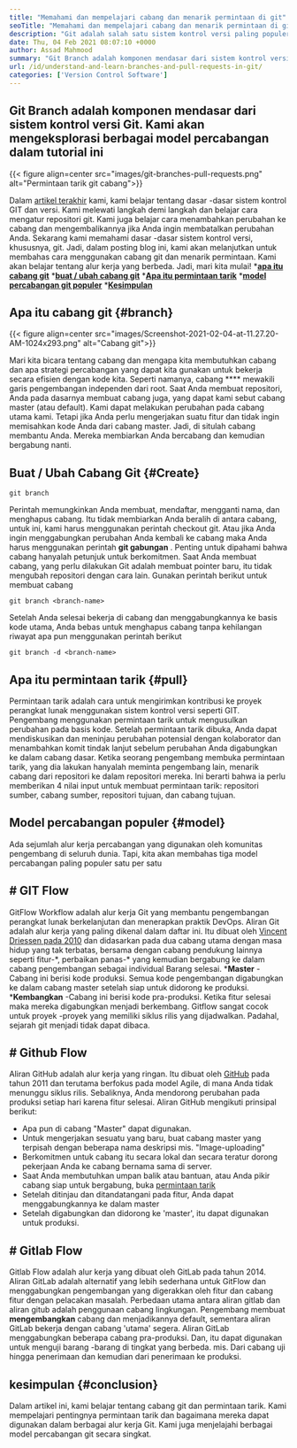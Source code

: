 ```yaml
---
title: "Memahami dan mempelajari cabang dan menarik permintaan di git" 
seoTitle: "Memahami dan mempelajari cabang dan menarik permintaan di git" 
description: "Git adalah salah satu sistem kontrol versi paling populer. Dalam articl ini akan memahami cara menggunakan cabang git dan menarik permintaan." 
date: Thu, 04 Feb 2021 08:07:10 +0000
author: Assad Mahmood
summary: "Git Branch adalah komponen mendasar dari sistem kontrol versi Git. Kami akan mengeksplorasi berbagai model percabangan dalam tutorial ini" 
url: /id/understand-and-learn-branches-and-pull-requests-in-git/
categories: ['Version Control Software']
---
```


## Git Branch adalah komponen mendasar dari sistem kontrol versi Git. Kami akan mengeksplorasi berbagai model percabangan dalam tutorial ini

{{< figure align=center src="images/git-branches-pull-requests.png" alt="Permintaan tarik git cabang">}}

Dalam [artikel terakhir][1] kami, kami belajar tentang dasar -dasar sistem kontrol GIT dan versi. Kami melewati langkah demi langkah dan belajar cara mengatur repositori git. Kami juga belajar cara menambahkan perubahan ke cabang dan mengembalikannya jika Anda ingin membatalkan perubahan Anda. Sekarang kami memahami dasar -dasar sistem kontrol versi, khususnya, git. Jadi, dalam posting blog ini, kami akan melanjutkan untuk membahas cara menggunakan cabang git dan menarik permintaan. Kami akan belajar tentang alur kerja yang berbeda. Jadi, mari kita mulai!
  ***[apa itu cabang git][2]** 
  ***[buat / ubah cabang git][3]** 
  ***[Apa itu permintaan tarik][4]** 
  ***[model percabangan git populer][5]** 
  *[**Kesimpulan** ][6]

## Apa itu cabang git   {#branch}

{{< figure align=center src="images/Screenshot-2021-02-04-at-11.27.20-AM-1024x293.png" alt="Cabang git">}}

Mari kita bicara tentang cabang dan mengapa kita membutuhkan cabang dan apa strategi percabangan yang dapat kita gunakan untuk bekerja secara efisien dengan kode kita. Seperti namanya, cabang  ****  mewakili garis pengembangan independen dari root.
Saat Anda membuat repositori, Anda pada dasarnya membuat cabang juga, yang dapat kami sebut cabang master (atau default). Kami dapat melakukan perubahan pada cabang utama kami. Tetapi jika Anda perlu mengerjakan suatu fitur dan tidak ingin memisahkan kode Anda dari cabang master. Jadi, di situlah cabang membantu Anda. Mereka membiarkan Anda bercabang dan kemudian bergabung nanti.

## Buat / Ubah Cabang Git   {#Create}
```
git branch
```
Perintah memungkinkan Anda membuat, mendaftar, mengganti nama, dan menghapus cabang. Itu tidak membiarkan Anda beralih di antara cabang, untuk ini, kami harus menggunakan perintah checkout git. Atau jika Anda ingin menggabungkan perubahan Anda kembali ke cabang maka Anda harus menggunakan perintah **git gabungan** .
Penting untuk dipahami bahwa cabang hanyalah petunjuk untuk berkomitmen. Saat Anda membuat cabang, yang perlu dilakukan Git adalah membuat pointer baru, itu tidak mengubah repositori dengan cara lain.
Gunakan perintah berikut untuk membuat cabang
```
git branch <branch-name>
```
Setelah Anda selesai bekerja di cabang dan menggabungkannya ke basis kode utama, Anda bebas untuk menghapus cabang tanpa kehilangan riwayat apa pun menggunakan perintah berikut
```
git branch -d <branch-name>
```

## Apa itu permintaan tarik   {#pull}
Permintaan tarik adalah cara untuk mengirimkan kontribusi ke proyek perangkat lunak menggunakan sistem kontrol versi seperti GIT. Pengembang menggunakan permintaan tarik untuk mengusulkan perubahan pada basis kode. Setelah permintaan tarik dibuka, Anda dapat mendiskusikan dan meninjau perubahan potensial dengan kolaborator dan menambahkan komit tindak lanjut sebelum perubahan Anda digabungkan ke dalam cabang dasar.
Ketika seorang pengembang membuka permintaan tarik, yang dia lakukan hanyalah meminta pengembang lain, menarik cabang dari repositori ke dalam repositori mereka. Ini berarti bahwa ia perlu memberikan 4 nilai input untuk membuat permintaan tarik: repositori sumber, cabang sumber, repositori tujuan, dan cabang tujuan.

## Model percabangan populer   {#model}
Ada sejumlah alur kerja percabangan yang digunakan oleh komunitas pengembang di seluruh dunia. Tapi, kita akan membahas tiga model percabangan paling populer satu per satu

## # GIT Flow
GitFlow Workflow adalah alur kerja Git yang membantu pengembangan perangkat lunak berkelanjutan dan menerapkan praktik DevOps. Aliran Git adalah alur kerja yang paling dikenal dalam daftar ini. Itu dibuat oleh [Vincent Driessen pada 2010][7] dan didasarkan pada dua cabang utama dengan masa hidup yang tak terbatas, bersama dengan cabang pendukung lainnya seperti fitur-\*, perbaikan panas-\* yang kemudian bergabung ke dalam cabang pengembangan sebagai individual Barang selesai.
  ***Master**  - Cabang ini berisi kode produksi. Semua kode pengembangan digabungkan ke dalam cabang master setelah siap untuk didorong ke produksi.
  ***Kembangkan** -Cabang ini berisi kode pra-produksi. Ketika fitur selesai maka mereka digabungkan menjadi berkembang.
Gitflow sangat cocok untuk proyek -proyek yang memiliki siklus rilis yang dijadwalkan. Padahal, sejarah git menjadi tidak dapat dibaca.

## # Github Flow
Aliran GitHub adalah alur kerja yang ringan. Itu dibuat oleh [GitHub][8] pada tahun 2011 dan terutama berfokus pada model Agile, di mana Anda tidak menunggu siklus rilis. Sebaliknya, Anda mendorong perubahan pada produksi setiap hari karena fitur selesai.
Aliran GitHub mengikuti prinsipal berikut:
  * Apa pun di cabang "Master" dapat digunakan.
  * Untuk mengerjakan sesuatu yang baru, buat cabang master yang terpisah dengan beberapa nama deskripsi mis. "Image-uploading"
  * Berkomitmen untuk cabang itu secara lokal dan secara teratur dorong pekerjaan Anda ke cabang bernama sama di server.
  * Saat Anda membutuhkan umpan balik atau bantuan, atau Anda pikir cabang siap untuk bergabung, buka [permintaan tarik][4]
  * Setelah ditinjau dan ditandatangani pada fitur, Anda dapat menggabungkannya ke dalam master
  * Setelah digabungkan dan didorong ke 'master', itu dapat digunakan untuk produksi.

## # Gitlab Flow
Gitlab Flow adalah alur kerja yang dibuat oleh GitLab pada tahun 2014. Aliran GitLab adalah alternatif yang lebih sederhana untuk GitFlow dan menggabungkan pengembangan yang digerakkan oleh fitur dan cabang fitur dengan pelacakan masalah. Perbedaan utama antara aliran gitlab dan aliran gitub adalah penggunaan cabang lingkungan.
Pengembang membuat **mengembangkan**  cabang dan menjadikannya default, sementara aliran GitLab bekerja dengan cabang 'utama' segera. Aliran GitLab menggabungkan beberapa cabang pra-produksi. Dan, itu dapat digunakan untuk menguji barang -barang di tingkat yang berbeda. mis. Dari cabang uji hingga penerimaan dan kemudian dari penerimaan ke produksi.

## kesimpulan   {#conclusion}
Dalam artikel ini, kami belajar tentang cabang git dan permintaan tarik. Kami mempelajari pentingnya permintaan tarik dan bagaimana mereka dapat digunakan dalam berbagai alur kerja Git. Kami juga menjelajahi berbagai model percabangan git secara singkat.

  
[1]: https://blog.containerize.com/2021/01/08/guide-to-version-control-and-source-code-management-using-git/
[2]: #branch
[3]: #create
[4]: #pull
[5]: #model
[6]: #conclusion
[7]: https://nvie.com/posts/a-successful-git-branching-model/
[8]: http://scottchacon.com/2011/08/31/github-flow.html
